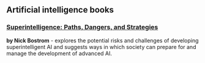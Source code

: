 ## Artificial intelligence books

### [Superintelligence: Paths, Dangers, and Strategies](/books/superintelligence-paths-dangers-and-strategies.html) 
**by Nick Bostrom** - explores the potential risks and challenges of developing superintelligent AI and suggests ways in which society can prepare for and manage the development of advanced AI.
